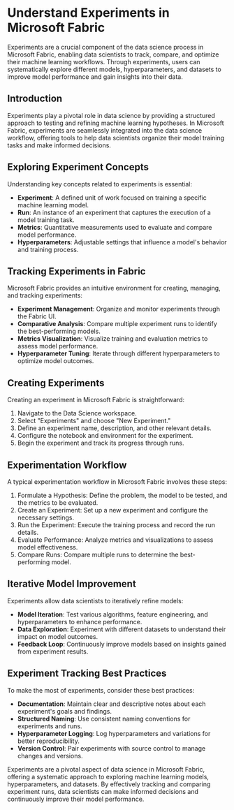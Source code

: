# Understand Experiments in Microsoft Fabric

Experiments are a crucial component of the data science process in Microsoft Fabric, enabling data scientists to track, compare, and optimize their machine learning workflows. Through experiments, users can systematically explore different models, hyperparameters, and datasets to improve model performance and gain insights into their data.

## Introduction

Experiments play a pivotal role in data science by providing a structured approach to testing and refining machine learning hypotheses. In Microsoft Fabric, experiments are seamlessly integrated into the data science workflow, offering tools to help data scientists organize their model training tasks and make informed decisions.

## Exploring Experiment Concepts

Understanding key concepts related to experiments is essential:

- **Experiment**: A defined unit of work focused on training a specific machine learning model.
- **Run**: An instance of an experiment that captures the execution of a model training task.
- **Metrics**: Quantitative measurements used to evaluate and compare model performance.
- **Hyperparameters**: Adjustable settings that influence a model's behavior and training process.

## Tracking Experiments in Fabric

Microsoft Fabric provides an intuitive environment for creating, managing, and tracking experiments:

- **Experiment Management**: Organize and monitor experiments through the Fabric UI.
- **Comparative Analysis**: Compare multiple experiment runs to identify the best-performing models.
- **Metrics Visualization**: Visualize training and evaluation metrics to assess model performance.
- **Hyperparameter Tuning**: Iterate through different hyperparameters to optimize model outcomes.

## Creating Experiments

Creating an experiment in Microsoft Fabric is straightforward:

1. Navigate to the Data Science workspace.
2. Select "Experiments" and choose "New Experiment."
3. Define an experiment name, description, and other relevant details.
4. Configure the notebook and environment for the experiment.
5. Begin the experiment and track its progress through runs.

## Experimentation Workflow

A typical experimentation workflow in Microsoft Fabric involves these steps:

1. Formulate a Hypothesis: Define the problem, the model to be tested, and the metrics to be evaluated.
2. Create an Experiment: Set up a new experiment and configure the necessary settings.
3. Run the Experiment: Execute the training process and record the run details.
4. Evaluate Performance: Analyze metrics and visualizations to assess model effectiveness.
5. Compare Runs: Compare multiple runs to determine the best-performing model.

## Iterative Model Improvement

Experiments allow data scientists to iteratively refine models:

- **Model Iteration**: Test various algorithms, feature engineering, and hyperparameters to enhance performance.
- **Data Exploration**: Experiment with different datasets to understand their impact on model outcomes.
- **Feedback Loop**: Continuously improve models based on insights gained from experiment results.

## Experiment Tracking Best Practices

To make the most of experiments, consider these best practices:

- **Documentation**: Maintain clear and descriptive notes about each experiment's goals and findings.
- **Structured Naming**: Use consistent naming conventions for experiments and runs.
- **Hyperparameter Logging**: Log hyperparameters and variations for better reproducibility.
- **Version Control**: Pair experiments with source control to manage changes and versions.

Experiments are a pivotal aspect of data science in Microsoft Fabric, offering a systematic approach to exploring machine learning models, hyperparameters, and datasets. By effectively tracking and comparing experiment runs, data scientists can make informed decisions and continuously improve their model performance.
